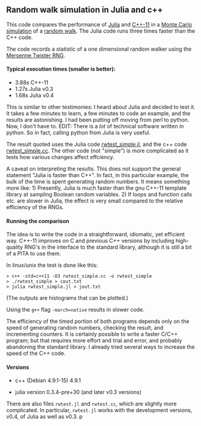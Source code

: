 ## Random walk simulation in Julia and c++

This code compares the performance of [Julia](http://julialang.org)
and [C++-11](http://en.wikipedia.org/wiki/C%2B%2B11)
in a [Monte Carlo simulation](http://en.wikipedia.org/wiki/Monte_Carlo_method)
of a [random walk](http://en.wikipedia.org/wiki/Random_walk).
The Julia code runs three times faster than the C++ code.

The code records a statistic of a one dimensional random walker using
the [Mersenne Twister
RNG](http://en.wikipedia.org/wiki/Mersenne_twister).

#### Typical execution times (smaller is better):

* 3.88s  C++-11
* 1.27s  Julia v0.3
* 1.68s  Julia v0.4


This is similar to other testimonies: I heard about Julia and decided
to test it. It takes a few minutes to learn, a few minutes to code an
example, and the results are astonishing. I had been putting off
moving from perl to python. Now, I don't have to. EDIT: There is a *lot*
of technical software written in python. So in fact, calling python from
Julia is very useful.

The result quoted uses the Julia code [rwtest_simple.jl](rwtest_simple.jl), and the c++ code
[rwtest_simple.cc](rwtest_simple.cc). The other code (not "simple") is more complicated
as it tests how various changes affect effciency.

A caveat on interpreting the results. This does not support the general statement
"Julia is faster than C++". In fact, in this particular example, the bulk of
the time is spent generating random numbers. It means something more like: 1) Presently, Julia
is much faster than the gnu C++-11 template library at sampling Boolean random variables.
2) If loops and function calls etc. are slower in Julia, the effect is very small
compared to the relative efficiency of the RNGs.

#### Running the comparison

The idea is to write the code in a straightforward, idiomatic, yet efficient way.
C++-11 improves on C and previous C++ versions by including high-quality RNG's
in the interface to the standard library, although it is still a bit of a PITA
to use them.

In linux/unix the test is done like this:

```
> c++ -std=c++11 -O3 rwtest_simple.cc -o rwtest_simple
> ./rwtest_simple > cout.txt
> julia rwtest_simple.jl > jout.txt
```

(The outputs are histograms that can be plotted.)

Using the `g++` flag `-march=native` results in slower code.

The efficiency of the timed portion of both programs depends only on
the speed of generating random numbers, checking the result, and
incrementing counters.  It is certainly possible to write a faster
C/C++ program; but that requires more effort and trial and error, and
probably abandoning the standard library.  I already tried several
ways to increase the speed of the C++ code.

#### Versions

* c++ (Debian 4.9.1-15) 4.9.1

* julia version 0.3.4-pre+30 (and later v0.3 versions)

There are also files `rwtest.jl` and `rwtest.cc`, which are slightly
more complicated. In particular, `rwtest.jl` works with the development
versions, v0.4, of Julia as well as v0.3.
p
<!--  LocalWords:  Mersenne RNG perl RNG's linux unix rwtest cout txt
 -->
<!--  LocalWords:  julia jl jout incrementing RNGs
 -->
